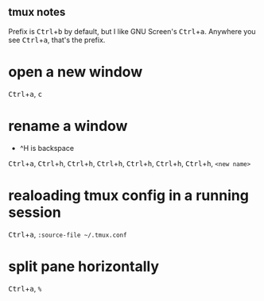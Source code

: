 ## tmux notes

Prefix is <kbd>Ctrl</kbd>+<kbd>b</kbd> by default, but I like GNU Screen's <kbd>Ctrl</kbd>+<kbd>a</kbd>. Anywhere you see <kbd>Ctrl</kbd>+<kbd>a</kbd>, that's the prefix.

# open a new window

<kbd>Ctrl</kbd>+<kbd>a</kbd>, <kbd>c</kbd>

# rename a window

* ^H is backspace

<kbd>Ctrl</kbd>+<kbd>a</kbd>, <kbd>Ctrl</kbd>+<kbd>h</kbd>, <kbd>Ctrl</kbd>+<kbd>h</kbd>, <kbd>Ctrl</kbd>+<kbd>h</kbd>, <kbd>Ctrl</kbd>+<kbd>h</kbd>, <kbd>Ctrl</kbd>+<kbd>h</kbd>, <kbd>Ctrl</kbd>+<kbd>h</kbd>, `<new name>`

# realoading tmux config in a running session

<kbd>Ctrl</kbd>+<kbd>a</kbd>, `:source-file ~/.tmux.conf`

# split pane horizontally

<kbd>Ctrl</kbd>+<kbd>a</kbd>, `%`

